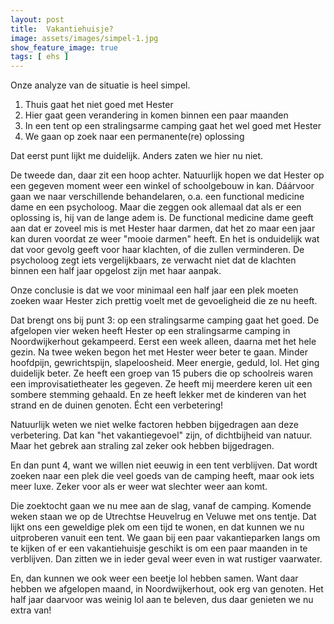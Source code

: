 ```yaml
---
layout: post
title:  Vakantiehuisje?
image: assets/images/simpel-1.jpg
show_feature_image: true
tags: [ ehs ]
---
```


Onze analyze van de situatie is heel simpel.

1. Thuis gaat het niet goed met Hester
2. Hier gaat geen verandering in komen binnen een paar maanden
3. In een tent op een stralingsarme camping gaat het wel goed met Hester
4. We gaan op zoek naar een permanente(re) oplossing

Dat eerst punt lijkt me duidelijk. Anders zaten we hier nu niet.

De tweede dan, daar zit een hoop achter. Natuurlijk hopen we dat Hester op een gegeven moment weer een winkel of schoolgebouw in kan. Dáárvoor gaan we naar verschillende behandelaren, o.a. een functional medicine dame en een psycholoog. Maar die zeggen ook allemaal dat als er een oplossing is, hij van de lange adem is. De functional medicine dame geeft aan dat er zoveel mis is met Hester haar darmen, dat het zo maar een jaar kan duren voordat ze weer "mooie darmen" heeft. En het is onduidelijk wat dat voor gevolg geeft voor haar klachten, of die zullen verminderen. De psycholoog zegt iets vergelijkbaars, ze verwacht niet dat de klachten binnen een half jaar opgelost zijn met haar aanpak.

Onze conclusie is dat we voor minimaal een half jaar een plek moeten zoeken waar Hester zich prettig voelt met de gevoeligheid die ze nu heeft.

Dat brengt ons bij punt 3: op een stralingsarme camping gaat het goed. De afgelopen vier weken heeft Hester op een stralingsarme camping in Noordwijkerhout gekampeerd. Eerst een week alleen, daarna met het hele gezin. Na twee weken begon het met Hester weer beter te gaan. Minder hoofdpijn, gewrichtspijn, slapeloosheid. Meer energie, geduld, lol. Het ging duidelijk beter. Ze heeft een groep van 15 pubers die op schoolreis waren een improvisatietheater les gegeven. Ze heeft mij meerdere keren uit een sombere stemming gehaald. En ze heeft lekker met de kinderen van het strand en de duinen genoten. Écht een verbetering!

Natuurlijk weten we niet welke factoren hebben bijgedragen aan deze verbetering. Dat kan "het vakantiegevoel" zijn, of dichtbijheid van natuur. Maar het gebrek aan straling zal zeker ook hebben bijgedragen.

En dan punt 4, want we willen niet eeuwig in een tent verblijven. Dat wordt zoeken naar een plek die veel goeds van de camping heeft, maar ook iets meer luxe. Zeker voor als er weer wat slechter weer aan komt.

Die zoektocht gaan we nu mee aan de slag, vanaf de camping. Komende weken staan we op de Utrechtse Heuvelrug en Veluwe met ons tentje. Dat lijkt ons een geweldige plek om een tijd te wonen, en dat kunnen we nu uitproberen vanuit een tent. We gaan bij een paar vakantieparken langs om te kijken of er een vakantiehuisje geschikt is om een paar maanden in te verblijven. Dan zitten we in ieder geval weer even in wat rustiger vaarwater.

En, dan kunnen we ook weer een beetje lol hebben samen. Want daar hebben we afgelopen maand, in Noordwijkerhout, ook erg van genoten. Het half jaar daarvoor was weinig lol aan te beleven, dus daar genieten we nu extra van!
